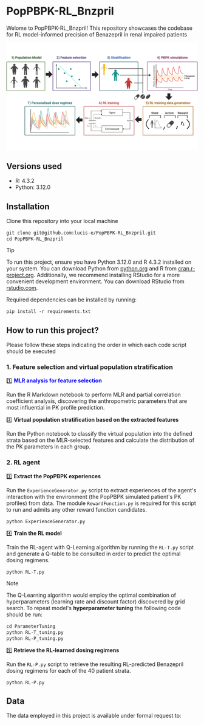 # PopPBPK-RL_Bnzpril
Welome to PopPBPK-RL_Bnzpril! This repository showcases the codebase for RL model-informed precision of Benazepril in renal impaired patients

![Workflow of the PopPBPK-RL_Bnzpril project](images/Workflow.png)

## Versions used 

- R: 4.3.2
- Python: 3.12.0

## Installation 

Clone this repository into your local machine

```
git clone git@github.com:lucis-e/PopPBPK-RL_Bnzpril.git
cd PopPBPK-RL_Bnzpril
```

>[!TIP]
>To run this project, ensure you have Python 3.12.0 and R 4.3.2 installed on your system. You can download Python from [python.org](https://www.python.org/downloads/release/python-3120/) and R from [cran.r-project.org](https://cran.r-project.org/bin/windows/base/). Additionally, we recommend installing RStudio for a more convenient development environment. You can download RStudio from 
[rstudio.com](https://www.rstudio.com/products/rstudio/download/).

Required dependencies can be installed by running:

```
pip install -r requirements.txt
```

## How to run this project?

Please follow these steps indicating the order in which each code script should be executed

### 1. Feature selection and virtual population stratification

:one:  <span style="color:blue"> **MLR analysis for feature selection** </span>

Run the R Markdown notebook to perform MLR and partial correlation coefficient analysis, discovering the anthropometric parameters that are most influential in PK profile prediction.

:two: **Virtual population stratification based on the extracted features**

Run the Python notebook to classify the virtual population into the defined strata based on the MLR-selected features and calculate the distribution of the PK parameters in each group.


### 2. RL agent

:three: **Extract the PopPBPK experiences** 

Run the `ExperienceGenerator.py` script to extract experiences of the agent's interaction with the environment (the PopPBPK simulated 
patient's PK profiles) from data. The module `RewardFunction.py` is required for this script to run and admits any other reward function candidates.

```
python ExperienceGenerator.py
```

:four: **Train the RL model**

Train the RL-agent with Q-Learning algorithm by running the `RL-T.py` script and generate a Q-table to be consulted in order to predict the optimal dosing regimens.

```
python RL-T.py
```

>[!NOTE]
> The Q-Learning algorithm would employ the optimal combination of hyperparameters (learning rate and discount factor) discovered by grid search. To 
repeat model's **hyperparameter tuning** the following code should be run:

```
cd ParameterTuning
python RL-T_tuning.py
python RL-P_tuning.py
```

:five: **Retrieve the RL-learned dosing regimens**

Run the `RL-P.py` script to retrieve the resulting RL-predicted Benazepril dosing regimens for each of the 40 patient strata.

```
python RL-P.py
```

## Data

The data employed in this project is available under formal request to: 
